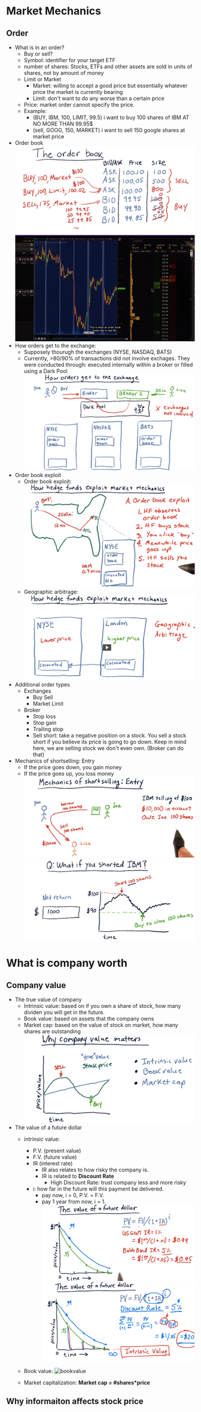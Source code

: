 # Market Mechanics
## Order
- What is in an order?
    - Buy or sell?
    - Symbol: identifier for your target ETF
    - number of shares: Stocks, ETFs and other assets are sold in units of shares, not by amount of money
    - Limit or Market
        - Market: willing to accept a good price but essentially whatever price the market is currently bearing
        - Limit: don't want to do any worse than a certain price
    - Price: market order cannot specify the price.
    - Example: 
        - (BUY, IBM, 100, LIMIT, 99.5) i want to buy 100 shares of IBM AT NO MORE THAN 99.95$
        - (sell, GOOG, 150, MARKET) i want to sell 150 google shares at market price
- Order book
![orderbook](https://raw.githubusercontent.com/suereey/ML4T_summer_study/main/02_screenshot/10_orderbook.PNG)
![orderbook02](https://raw.githubusercontent.com/suereey/ML4T_summer_study/main/02_screenshot/11_orderbook.PNG)
- How orders get to the exchange:
    - Supposely thourugh the exchanges (NYSE, NASDAQ, BATS)
    - Currently, >80/90% of transactions did not involve exchages. They were conducted through:  executed internally within a broker or filled using a Dark Pool
    ![orderexchange](https://raw.githubusercontent.com/suereey/ML4T_summer_study/main/02_screenshot/12_OrderExchange.PNG)
- Order book exploit
    - Order book exploit:
    ![exploit_01](https://raw.githubusercontent.com/suereey/ML4T_summer_study/main/02_screenshot/13_orderbook_exploit.PNG)
    - Geographic arbitrage:
    ![exploit_02](https://raw.githubusercontent.com/suereey/ML4T_summer_study/main/02_screenshot/14_orderbook_exploit.PNG)
- Additional order types
    - Exchanges
        - Buy Sell
        - Market Limit
    - Broker
        - Stop loss
        - Stop gain
        - Trailing stop
        - Sell short: take a negative position on a stock. You sell a stock short if you believe its price is going to go down. Keep in mind here, we are selling stock we don't even own. (Broker can do that)
- Mechanics of shortselling: Entry
    - If the price goes down, you gain money
    - If the price goes up, you loss money
    ![short01](https://raw.githubusercontent.com/suereey/ML4T_summer_study/main/02_screenshot/15_short.PNG)
    ![short02](https://raw.githubusercontent.com/suereey/ML4T_summer_study/main/02_screenshot/16_short.PNG)

# What is company worth
## Company value
- The true value of company
    - Intrinsic value: based on if you own a share of stock, how many dividen you will get in the future.
    - Book value: based on assets that the company owns
    - Market cap: based on the value of stock on market, how many shares are outstanding
    ![value_01](https://raw.githubusercontent.com/suereey/ML4T_summer_study/main/02_screenshot/17_companyvalue.PNG)
- The value of a future dollar
    - intrinsic value:
        - P.V. (present value)
        - F.V. (future value)
        - IR (interest rate)
            - IR also relates to how risky the company is.
            - IR is related to __Discount Rate__
                - High Discount Rate: trust company less and more risky
        - i: how far in the future will this payment be delivered. 
            - pay now, i = 0, P.V. = F.V.
            - pay 1 year from now, i = 1.
        ![worth_01](https://raw.githubusercontent.com/suereey/ML4T_summer_study/main/02_screenshot/18_worthofadollar.PNG)
        ![worth_02](https://raw.githubusercontent.com/suereey/ML4T_summer_study/main/02_screenshot/19_worthofadollar.PNG)

    - Book value: 
    ![bookvalue]()
    - Market capitalization: __Market cap = #shares*price__

## Why informaiton affects stock price